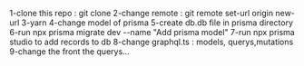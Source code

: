 1-clone this repo : git clone
2-change remote : git remote set-url origin new-url
3-yarn
4-change model of prisma
5-create db.db file in prisma directory
6-run npx prisma migrate dev --name "Add prisma model"
7-run npx prisma studio to add records  to db
8-change graphql.ts : models, querys,mutations
9-change the front the querys...

